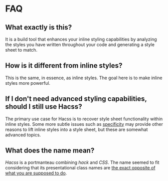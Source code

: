 # FAQ

## What exactly is this?
It is a build tool that enhances your inline styling capabilities by analyzing
the styles you have written throughout your code and generating a style sheet to
match.

## How is it different from inline styles?
This is the same, in essence, as inline styles. The goal here is to make inline
styles more powerful.

## If I don't need advanced styling capabilities, should I still use Hacss?
The primary use case for Hacss is to recover style sheet functionality within
inline styles. Some more subtle issues such as
[specificity](https://developer.mozilla.org/en-US/docs/Web/CSS/Specificity) may
provide other reasons to lift inline styles into a style sheet, but these are
somewhat advanced topics.

## What does the name mean?
_Hacss_ is a portmanteau combining _hack_ and _CSS_. The name seemed to fit
considering that its presentational class names are
[the exact opposite of what you are supposed to do](https://stackoverflow.com/questions/11440693/use-class-styles-as-inline-styles#tab-top).
